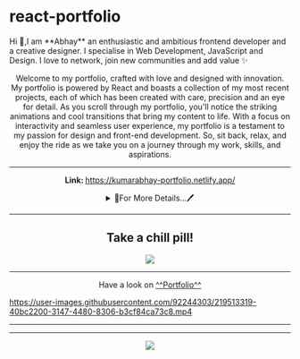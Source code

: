 # react-portfolio


<p>
Hi 👋,I am **Abhay** an enthusiastic and ambitious frontend developer and a creative designer. I specialise in Web Development, JavaScript and Design. I love to network, join new communities and add value ✨


<p align="center">Welcome to my portfolio, crafted with love and designed with innovation. My portfolio is powered by React and boasts a collection of my most recent projects, each of which has been created with care, precision and an eye for detail. As you scroll through my portfolio, you'll notice the striking animations and cool transitions that bring my content to life. With a focus on interactivity and seamless user experience, my portfolio is a testament to my passion for design and front-end development. So, sit back, relax, and enjoy the ride as we take you on a journey through my work, skills, and aspirations.</p>
<hr>
<p align="center"><b> Link: </b><a target="_blank" href='https://kumarabhay-portfolio.netlify.app/'>https://kumarabhay-portfolio.netlify.app/</a></p>

<details align="center">
  <summary>🔭For More Details...🖊️</summary>
🔭 I used libraries like : "aos" , "typewriter-effect", "react-icons" , "animate.css", "react-sound"...
<p>I made components like navbar, footer, sound-player, project-display-section, about-me, go-up-btn, message-me-section.
  
  <h4 align="center" style="color:red">💬Sections:</h4>
<ul type="*" align="center">
  <li><details align="center">
    <summary>🌱Landing Page</summary>
    The landing or home Page has an about section where I used typewriter library to give that typewriter infinte loop effect and then my image and last but not least skill set is displayed.
    </details>
  </li>
  <li><details align="center">
    <summary>🌱Projects Page</summary>
    Welcome to the project page made with React! Here, I am thrilled to showcase three of my projects, each of which has been developed using cutting-edge technologies and with an emphasis on user experience. We've pulled all the data for these projects from our very own API, created with precision and care to ensure the most up-to-date information is available to our users. I  has worked hard to bring you an exceptional viewing experience that's both informative and visually appealing. So, without further ado, let's dive into the world of our projects!
    
    <b>✨The portfolio is completely responsive!!</b>
    </details>
  </li>
  <li><details align="center">
    <summary>🌱Contact Page</summary>
    This page is for those who wants to connect with me over social media handles also if you want to send me any message you can and last but not least you can use my mail id to directly send me email.
    </details>
  </li>
  <li><details align="center">
    <summary>🌱About</summary>
    I created the about section within landing page itself so while scrolling on landing page when you will click about it will automatically take you to about section...
    </details>
  </li>
  
</ul>
  

<p>👨‍💻 All of my projects are available at <a href="https://kumarabhay-portfolio.netlify.app/" >[Projects]</a></p>

  <p>💬 Ask me about **Frontend, web development, and React-concepts**</p>

  <p> 📫 Reach me out at <a href="mailto:Abhaycbr07@gmail.com">**Abhaycbr07@gmail.com**</a></p>

</details>
</p>
<hr>
<div align="center">
<h2>Take a chill pill!</h2>
<img src="https://media0.giphy.com/media/euxIs43Lrk2b4qPwv4/200w.webp?cid=ecf05e47qyzqhk50r8wzmww5hhqg8rpam3pkm8kx3c27a4hz&rid=200w.webp&ct=g" width:7px;height:4px;>
</div>

<hr>
<p align="center" style="backgroundcolor:black">Have a look on <a href="https://kumarabhay-portfolio.netlify.app/">^^Portfolio^^</a>



https://user-images.githubusercontent.com/92244303/219513319-40bc2200-3147-4480-8306-b3cf84ca73c8.mp4


<hr>
<hr>
<div align="center">
<img src="https://media.istockphoto.com/vectors/lettering-phrase-thank-you-vector-id1134623619?k=20&m=1134623619&s=612x612&w=0&h=Ei-tyROwkZ3G9Sq7oxXLh8C9STFYA9NFSt8YyNbglOg=" width:100px height:100px>
</div>




